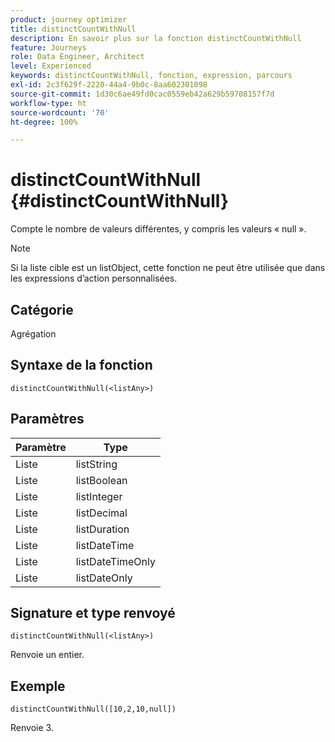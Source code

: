 ```yaml
---
product: journey optimizer
title: distinctCountWithNull
description: En savoir plus sur la fonction distinctCountWithNull
feature: Journeys
role: Data Engineer, Architect
level: Experienced
keywords: distinctCountWithNull, fonction, expression, parcours
exl-id: 2c3f629f-2220-44a4-9b0c-8aa602301098
source-git-commit: 1d30c6ae49fd0cac0559eb42a629b59708157f7d
workflow-type: ht
source-wordcount: '70'
ht-degree: 100%

---
```


# distinctCountWithNull {#distinctCountWithNull}

Compte le nombre de valeurs différentes, y compris les valeurs « null ».

>[!NOTE]
>
>Si la liste cible est un listObject, cette fonction ne peut être utilisée que dans les expressions d’action personnalisées.

## Catégorie

Agrégation

## Syntaxe de la fonction

`distinctCountWithNull(<listAny>)`

## Paramètres

| Paramètre | Type |
|-----------|------------------|
| Liste | listString |
| Liste | listBoolean |
| Liste | listInteger |
| Liste | listDecimal |
| Liste | listDuration |
| Liste | listDateTime |
| Liste | listDateTimeOnly |
| Liste | listDateOnly |

## Signature et type renvoyé

`distinctCountWithNull(<listAny>)`

Renvoie un entier.

## Exemple

`distinctCountWithNull([10,2,10,null])`

Renvoie 3.
